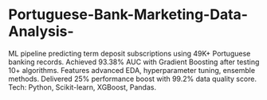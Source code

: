 # Portuguese-Bank-Marketing-Data-Analysis-
ML pipeline predicting term deposit subscriptions using 49K+ Portuguese banking records. Achieved 93.38% AUC with Gradient Boosting after testing 10+ algorithms. Features advanced EDA, hyperparameter tuning, ensemble methods. Delivered 25% performance boost with 99.2% data quality score. Tech: Python, Scikit-learn, XGBoost, Pandas.
